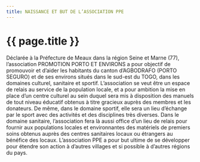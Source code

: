```yaml
---
title: NAISSANCE ET BUT DE L’ASSOCIATION PPE
---
```


{{ page.title }}
================

Déclarée à la Préfecture de Meaux dans la région Seine et Marne (77), l’association PROMOTION PORTO ET ENVIRONS a pour objectif de promouvoir et d’aider les habitants du canton d’AGBODRAFO (PORTO SEGURO) et de ses environs situés dans le sud-est du  TOGO,  dans les domaines culturel, sanitaire et sportif. L’association se veut être un espace de relais au service de la population locale, et a pour ambition la mise en place d’un centre culturel au sein duquel sera mis à disposition des manuels de tout niveau éducatif obtenus à titre gracieux auprès des membres et les donateurs. De même, dans le domaine sportif, elle sera un lieu d’échange par le sport avec des activités et des disciplines très diverses. Dans le domaine sanitaire, l’association fera là aussi office d’un lieu de relais pour fournir aux populations locales et environnantes des matériels de premiers soins obtenus auprès des centres sanitaires locaux ou étrangers au bénéfice des locaux. L’association PPE a pour but ultime de se développer pour étendre son action à d’autres villages et si possible à d’autres régions du pays.
